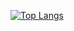 [![Top Langs](https://github-readme-stats.vercel.app/api/top-langs/?username=Mr6MJT)](https://github.com/Mr6MJT/github-readme-stats)
